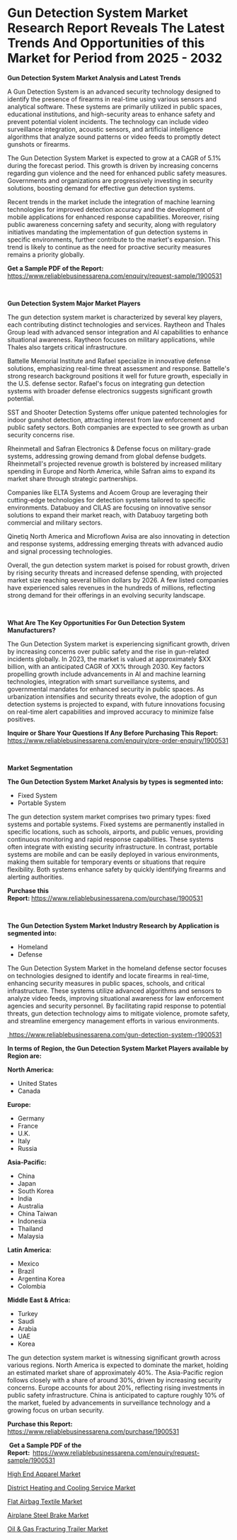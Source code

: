 <p><h1>Gun Detection System Market Research Report Reveals The Latest Trends And Opportunities of this Market for Period from 2025 - 2032</h1></p><p><strong>Gun Detection System Market Analysis and Latest Trends</strong></p>
<p><p>A Gun Detection System is an advanced security technology designed to identify the presence of firearms in real-time using various sensors and analytical software. These systems are primarily utilized in public spaces, educational institutions, and high-security areas to enhance safety and prevent potential violent incidents. The technology can include video surveillance integration, acoustic sensors, and artificial intelligence algorithms that analyze sound patterns or video feeds to promptly detect gunshots or firearms.</p><p>The Gun Detection System Market is expected to grow at a CAGR of 5.1% during the forecast period. This growth is driven by increasing concerns regarding gun violence and the need for enhanced public safety measures. Governments and organizations are progressively investing in security solutions, boosting demand for effective gun detection systems. </p><p>Recent trends in the market include the integration of machine learning technologies for improved detection accuracy and the development of mobile applications for enhanced response capabilities. Moreover, rising public awareness concerning safety and security, along with regulatory initiatives mandating the implementation of gun detection systems in specific environments, further contribute to the market's expansion. This trend is likely to continue as the need for proactive security measures remains a priority globally.</p></p>
<p><strong>Get a Sample PDF of the Report:&nbsp;</strong> <a href="https://www.reliablebusinessarena.com/enquiry/request-sample/1900531?utm_campaign=1871&utm_medium=2&utm_source=Github&utm_content=ia&utm_term=28022025&utm_id=gun-detection-system">https://www.reliablebusinessarena.com/enquiry/request-sample/1900531</a></p>
<p>&nbsp;</p>
<p><strong>Gun Detection System Major Market Players</strong></p>
<p><p>The gun detection system market is characterized by several key players, each contributing distinct technologies and services. Raytheon and Thales Group lead with advanced sensor integration and AI capabilities to enhance situational awareness. Raytheon focuses on military applications, while Thales also targets critical infrastructure.</p><p>Battelle Memorial Institute and Rafael specialize in innovative defense solutions, emphasizing real-time threat assessment and response. Battelle's strong research background positions it well for future growth, especially in the U.S. defense sector. Rafael's focus on integrating gun detection systems with broader defense electronics suggests significant growth potential.</p><p>SST and Shooter Detection Systems offer unique patented technologies for indoor gunshot detection, attracting interest from law enforcement and public safety sectors. Both companies are expected to see growth as urban security concerns rise.</p><p>Rheinmetall and Safran Electronics & Defense focus on military-grade systems, addressing growing demand from global defense budgets. Rheinmetall's projected revenue growth is bolstered by increased military spending in Europe and North America, while Safran aims to expand its market share through strategic partnerships.</p><p>Companies like ELTA Systems and Acoem Group are leveraging their cutting-edge technologies for detection systems tailored to specific environments. Databuoy and CILAS are focusing on innovative sensor solutions to expand their market reach, with Databuoy targeting both commercial and military sectors.</p><p>Qinetiq North America and Microflown Avisa are also innovating in detection and response systems, addressing emerging threats with advanced audio and signal processing technologies.</p><p>Overall, the gun detection system market is poised for robust growth, driven by rising security threats and increased defense spending, with projected market size reaching several billion dollars by 2026. A few listed companies have experienced sales revenues in the hundreds of millions, reflecting strong demand for their offerings in an evolving security landscape.</p></p>
<p>&nbsp;</p>
<p><strong>What Are The Key Opportunities For Gun Detection System Manufacturers?</strong></p>
<p><p>The Gun Detection System market is experiencing significant growth, driven by increasing concerns over public safety and the rise in gun-related incidents globally. In 2023, the market is valued at approximately $XX billion, with an anticipated CAGR of XX% through 2030. Key factors propelling growth include advancements in AI and machine learning technologies, integration with smart surveillance systems, and governmental mandates for enhanced security in public spaces. As urbanization intensifies and security threats evolve, the adoption of gun detection systems is projected to expand, with future innovations focusing on real-time alert capabilities and improved accuracy to minimize false positives.</p></p>
<p><strong>Inquire or Share Your Questions If Any Before Purchasing This Report:</strong> <a href="https://www.reliablebusinessarena.com/enquiry/pre-order-enquiry/1900531?utm_campaign=1871&utm_medium=2&utm_source=Github&utm_content=ia&utm_term=28022025&utm_id=gun-detection-system">https://www.reliablebusinessarena.com/enquiry/pre-order-enquiry/1900531</a></p>
<p>&nbsp;</p>
<p><strong>Market Segmentation</strong></p>
<p><strong>The Gun Detection System Market Analysis by types is segmented into:</strong></p>
<p><ul><li>Fixed System</li><li>Portable System</li></ul></p>
<p><p>The gun detection system market comprises two primary types: fixed systems and portable systems. Fixed systems are permanently installed in specific locations, such as schools, airports, and public venues, providing continuous monitoring and rapid response capabilities. These systems often integrate with existing security infrastructure. In contrast, portable systems are mobile and can be easily deployed in various environments, making them suitable for temporary events or situations that require flexibility. Both systems enhance safety by quickly identifying firearms and alerting authorities.</p></p>
<p><strong>Purchase this Report:&nbsp;</strong><a href="https://www.reliablebusinessarena.com/purchase/1900531?utm_campaign=1871&utm_medium=2&utm_source=Github&utm_content=ia&utm_term=28022025&utm_id=gun-detection-system">https://www.reliablebusinessarena.com/purchase/1900531</a></p>
<p>&nbsp;</p>
<p><strong>The Gun Detection System Market Industry Research by Application is segmented into:</strong></p>
<p><ul><li>Homeland</li><li>Defense</li></ul></p>
<p><p>The Gun Detection System Market in the homeland defense sector focuses on technologies designed to identify and locate firearms in real-time, enhancing security measures in public spaces, schools, and critical infrastructure. These systems utilize advanced algorithms and sensors to analyze video feeds, improving situational awareness for law enforcement agencies and security personnel. By facilitating rapid response to potential threats, gun detection technology aims to mitigate violence, promote safety, and streamline emergency management efforts in various environments.</p></p>
<p><a href="https://www.reliablebusinessarena.com/gun-detection-system-r1900531?utm_campaign=1871&utm_medium=2&utm_source=Github&utm_content=ia&utm_term=28022025&utm_id=gun-detection-system">&nbsp;https://www.reliablebusinessarena.com/gun-detection-system-r1900531</a></p>
<p><strong>In terms of Region, the Gun Detection System Market Players available by Region are:</strong></p>
<p>
    <p> <strong> North America: </strong>
        <ul>
            <li>United States</li>
            <li>Canada</li>
        </ul>
        </p> 
    <p> <strong> Europe: </strong>
        <ul>
            <li>Germany</li>
            <li>France</li>
            <li>U.K.</li>
            <li>Italy</li>
            <li>Russia</li>
        </ul>
        </p> 
    <p> <strong> Asia-Pacific: </strong>
        <ul>
            <li>China</li>
            <li>Japan</li>
            <li>South Korea</li>
            <li>India</li>
            <li>Australia</li>
            <li>China Taiwan</li>
            <li>Indonesia</li>
            <li>Thailand</li>
            <li>Malaysia</li>
        </ul>
        </p> 
    <p> <strong> Latin America: </strong>
        <ul>
            <li>Mexico</li>
            <li>Brazil</li>
            <li>Argentina Korea</li>
            <li>Colombia</li>
        </ul>
        </p> 
    <p> <strong> Middle East & Africa: </strong>
        <ul>
            <li>Turkey</li>
            <li>Saudi</li>
            <li>Arabia</li>
            <li>UAE</li>
            <li>Korea</li>
        </ul>
    </p>
    </p>
<p><p>The gun detection system market is witnessing significant growth across various regions. North America is expected to dominate the market, holding an estimated market share of approximately 40%. The Asia-Pacific region follows closely with a share of around 30%, driven by increasing security concerns. Europe accounts for about 20%, reflecting rising investments in public safety infrastructure. China is anticipated to capture roughly 10% of the market, fueled by advancements in surveillance technology and a growing focus on urban security.</p></p>
<p><strong>Purchase this Report: </strong><a href="https://www.reliablebusinessarena.com/purchase/1900531?utm_campaign=1871&utm_medium=2&utm_source=Github&utm_content=ia&utm_term=28022025&utm_id=gun-detection-system">https://www.reliablebusinessarena.com/purchase/1900531</a></p>
<p>&nbsp;<strong>Get a Sample PDF of the Report:&nbsp;&nbsp;</strong><a href="https://www.reliablebusinessarena.com/enquiry/request-sample/1900531?utm_campaign=1871&utm_medium=2&utm_source=Github&utm_content=ia&utm_term=28022025&utm_id=gun-detection-system">https://www.reliablebusinessarena.com/enquiry/request-sample/1900531</a></p>
<p><strong></strong></p>
<p><p><a href="https://github.com/armsinwan/Market-Research-Report-List-1/blob/main/high-end-apparel-market.md?utm_campaign=1871&utm_medium=2&utm_source=Github&utm_content=ia&utm_term=28022025&utm_id=gun-detection-system">High End Apparel Market</a></p><p><a href="https://github.com/sirayedantte/Market-Research-Report-List-1/blob/main/district-heating-and-cooling-service-market.md?utm_campaign=1871&utm_medium=2&utm_source=Github&utm_content=ia&utm_term=28022025&utm_id=gun-detection-system">District Heating and Cooling Service Market</a></p><p><a href="https://github.com/herakterroem/Market-Research-Report-List-1/blob/main/flat-airbag-textile-market.md?utm_campaign=1871&utm_medium=2&utm_source=Github&utm_content=ia&utm_term=28022025&utm_id=gun-detection-system">Flat Airbag Textile Market</a></p><p><a href="https://github.com/eymermanda0p/Market-Research-Report-List-1/blob/main/airplane-steel-brake-market.md?utm_campaign=1871&utm_medium=2&utm_source=Github&utm_content=ia&utm_term=28022025&utm_id=gun-detection-system">Airplane Steel Brake Market</a></p><p><a href="https://github.com/debowflaggqw/Market-Research-Report-List-1/blob/main/oil-gas-fracturing-trailer-market.md?utm_campaign=1871&utm_medium=2&utm_source=Github&utm_content=ia&utm_term=28022025&utm_id=gun-detection-system">Oil & Gas Fracturing Trailer Market</a></p></p>